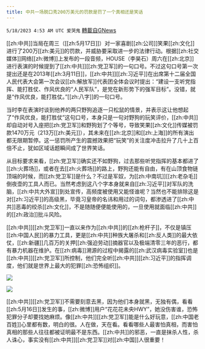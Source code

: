 ```yaml
---
title: 中共一场脱口秀200万美元的罚款是罚了一个真相还是笑话
---
```

`5/18/2023 4:53 AM UTC 爱哭鬼` [轉載自GNews](https://gnews.org/articles/1309995)



[[zh:中共]]当局在周三（[[zh:5月17日]]）对一家喜剧[[zh:公司]]笑果[[zh:文化]]进行了200万[[zh:美元]]的罚款，并威胁要采取进一步的法律行动。根据[[zh:社交媒体]]网络[[zh:微博]]上发布的一段音频，HOUSE（李昊石）周六在[[zh:北京]]进行表演的时候提到了[[zh:中共]][[zh:党卫军]]的一句口号。不过这句口号第一次提出还是在2013年[[zh:3月11日]]，[[zh:中共]][[zh:习近平]]在出席第十二届全国人民代表大会第一次会议[[zh:解放军]]代表团全体会议时提出：“建设一支听党指挥、能打胜仗、作风优良的“人民军队”，是党在新形势下的强军目标”。没错，就是“作风优良，能打胜仗。”[[zh:八字]]的一句口号。

  

当时李在表演时谈到他养的两只野狗追逐一只松鼠的情景，并表示这让他想起了“作风优良，能打胜仗”这句口号，本身只是一句对野狗的玩笑评价，[[zh:中共]]却自动对号入座把[[zh:党卫军]]和野狗划了个等号，导致笑果[[zh:文化]]传媒被罚款1470万元（213万[[zh:美元]]），其未来在[[zh:北京]]和[[zh:上海]]的所有演出都无限期暂停。这一惩罚所产生的震撼效果把“玩笑”的关注度冲击拉升了几十上百倍不止，犹如区域话题瞬间成了世界笑话。

  
  

从目标要求来看，[[zh:党卫军]]确实还不如野狗，过去那些听党指挥的基本都进了[[zh:火葬场]]，或者在去[[zh:火葬场]]的路上，野狗还能有自由，有在山顶食物链顶端的时候，而[[zh:党卫军]]是什么？不过是军奴，为[[zh:中南坑]][[zh:老杂毛]]倒夜壶的工具人而已。当然考虑到这八个字本身就来自[[zh:习近平]]对军队的洗脑，[[zh:中共大外宣]]到处宣传，高频度被使用又能怪谁呢？当然也不能排除这是对[[zh:习近平]]的高级黑，毕竟习皇帝的名讳和用过的词句，都渗透进了[[zh:中共]]恶毒的绞杀[[zh:文化]]，不是随随便便能使用的，一旦使用就面临[[zh:中共]]的[[zh:政治]]批斗风险。

  

  

[[zh:中共]][[zh:党卫军]]一直以来作为[[zh:中共]]的[[zh:枪杆子]]，不仅是镇压[[zh:中国人民]]的暴力工具，更是[[zh:中共]]种族大屠杀和[[zh:反人类]]的最大依仗，[[zh:新疆]]几百万的关押[[zh:强迫劳动]]摘器官以及极端清零三年的恶行，都有暴力机器在维护。在[[zh:病毒]]溯源的过程中揭露的[[zh:武汉病毒实验室]]也是[[zh:中共]][[zh:党卫军]]所控制，他们完全听[[zh:中共]][[zh:习近平]]的指挥调度，他们就是世界上最大的犯罪[[zh:恐怖组织]]。


  
![](https://ipfs.gnews.org/ipfs/QmRwG9rkBJzqqVb2ek9MxEUGbYZr9QafTAeFz32JXi65Fg?filename=566BD090-D5B1-4D78-8C1A-1562C77D2D2B.jpeg)


  
![](https://ipfs.gnews.org/ipfs/QmXmCkKuKXKzYxxnNiyKQ55EmeHiZxprE3PdzzSK9j9RMR?filename=47AAC613-E863-4F5D-87B8-10E7CCD6BFBB.jpeg)


[[zh:中共]][[zh:党卫军]]不需要刻意去黑，因为他们本身就黑，无独有偶，看看[[zh:5月16日]]发生的事，[[zh:微博]]用户“花花花未央HWY”，她没伤害谁，恐怖犯罪分子却要找她麻烦。像[[zh:中共]][[zh:党卫军]]能是什么好玩意，[[zh:中国老百姓]]心里都有数，明白的很。人在做，天在看。看看哪些人最害怕真相，而害怕真相的那些人往往都被证明最不是东西。[[zh:中共]]的邪恶，一直是抹杀人性，杀人诛心，事实没有[[zh:中共]][[zh:党卫军]]对[[zh:中国]]人很重要！

